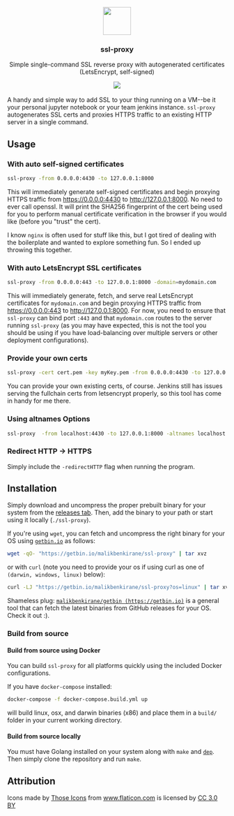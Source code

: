 <p align="center">
  <img src="https://malikbenkirane.com/assets/img/lock.png" width="64">
  <h3 align="center">ssl-proxy</h3>
  <p align="center">Simple single-command SSL reverse proxy with autogenerated certificates (LetsEncrypt, self-signed)<p>
  <p align="center"> <a href="https://goreportcard.com/report/github.com/malikbenkirane/ssl-proxy"><img src="https://goreportcard.com/badge/github.com/malikbenkirane/ssl-proxy" alt=""></a> <a href="https://travis-ci.com/malikbenkirane/ssl-proxy"><img src="https://travis-ci.com/malikbenkirane/ssl-proxy.svg?branch=master" /></a> <a href="https://godoc.org/github.com/malikbenkirane/ssl-proxy"><img src="https://godoc.org/github.com/malikbenkirane/ssl-proxy?status.svg" alt=""></a> 
  </p>
</p>

A handy and simple way to add SSL to your thing running on a VM--be it your personal jupyter notebook or your team jenkins instance. `ssl-proxy` autogenerates SSL certs and proxies HTTPS traffic to an existing HTTP server in a single command. 

## Usage
### With auto self-signed certificates

```sh
ssl-proxy -from 0.0.0.0:4430 -to 127.0.0.1:8000
```
This will immediately generate self-signed certificates and begin proxying HTTPS traffic from https://0.0.0.0:4430 to http://127.0.0.1:8000. No need to ever call openssl. It will print the SHA256 fingerprint of the cert being used for you to perform manual certificate verification in the browser if you would like (before you "trust" the cert).

I know `nginx` is often used for stuff like this, but I got tired of dealing with the boilerplate and wanted to explore something fun. So I ended up throwing this together. 

### With auto LetsEncrypt SSL certificates
```sh
ssl-proxy -from 0.0.0.0:443 -to 127.0.0.1:8000 -domain=mydomain.com
```
This will immediately generate, fetch, and serve real LetsEncrypt certificates for `mydomain.com` and begin proxying HTTPS traffic from https://0.0.0.0:443 to http://127.0.0.1:8000. For now, you need to ensure that `ssl-proxy` can bind port `:443` and that `mydomain.com` routes to the server running `ssl-proxy` (as you may have expected, this is not the tool you should be using if you have load-balancing over multiple servers or other deployment configurations).

### Provide your own certs
```sh
ssl-proxy -cert cert.pem -key myKey.pem -from 0.0.0.0:4430 -to 127.0.0.1:8000
```
You can provide your own existing certs, of course. Jenkins still has issues serving the fullchain certs from letsencrypt properly, so this tool has come in handy for me there. 

### Using altnames Options
```sh
ssl-proxy  -from localhost:4430 -to 127.0.0.1:8000 -altnames localhost
```

### Redirect HTTP -> HTTPS
Simply include the `-redirectHTTP` flag when running the program.

## Installation
Simply download and uncompress the proper prebuilt binary for your system from the [releases tab](https://github.com/malikbenkirane/ssl-proxy/releases/). Then, add the binary to your path or start using it locally (`./ssl-proxy`).

If you're using `wget`, you can fetch and uncompress the right binary for your OS using [`getbin.io`](https://github.com/malikbenkirane/getbin) as follows:
```sh
wget -qO- "https://getbin.io/malikbenkirane/ssl-proxy" | tar xvz 
```
or with `curl` (note you need to provide your os if using curl as one of `(darwin, windows, linux)` below):
```sh
curl -LJ "https://getbin.io/malikbenkirane/ssl-proxy?os=linux" | tar xvz 
```

Shameless plug: [`malikbenkirane/getbin (https://getbin.io)`](https://github.com/malikbenkirane/getbin) is a general tool that can fetch the latest binaries from GitHub releases for your OS. Check it out :).  

### Build from source 
#### Build from source using Docker
You can build `ssl-proxy` for all platforms quickly using the included Docker configurations.

If you have `docker-compose` installed:
```sh
docker-compose -f docker-compose.build.yml up
```
will build linux, osx, and darwin binaries (x86) and place them in a `build/` folder in your current working directory.
#### Build from source locally
You must have Golang installed on your system along with `make` and [`dep`](https://github.com/golang/dep). Then simply clone the repository and run `make`. 

## Attribution
Icons made by <a href="https://www.flaticon.com/authors/those-icons" title="Those Icons">Those Icons</a> from <a href="https://www.flaticon.com/" title="Flaticon">www.flaticon.com</a> is licensed by <a href="http://creativecommons.org/licenses/by/3.0/" title="Creative Commons BY 3.0" target="_blank">CC 3.0 BY</a>
